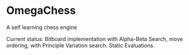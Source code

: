 # OmegaChess
A self learning chess engine

Current status: Bitboard implementation with Alpha-Beta Search, move ordering, with Principle Variation search. Static Evaluations.
